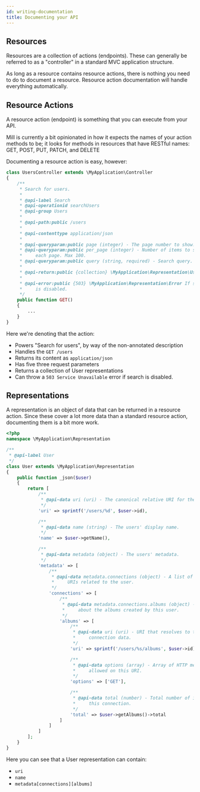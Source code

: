```yaml
---
id: writing-documentation
title: Documenting your API
---
```


## Resources
Resources are a collection of actions (endpoints). These can generally be referred to as a "controller" in a standard MVC application structure.

As long as a resource contains resource actions, there is nothing you need to do to document a resource. Resource action documentation will handle everything automatically.

## Resource Actions
A resource action (endpoint) is something that you can execute from your API.

Mill is currently a bit opinionated in how it expects the names of your action methods to be; it looks for methods in resources that have RESTful names: GET, POST, PUT, PATCH, and DELETE

Documenting a resource action is easy, however:

```php
class UsersController extends \MyApplication\Controller
{
    /**
     * Search for users.
     *
     * @api-label Search
     * @api-operationid searchUsers
     * @api-group Users
     *
     * @api-path:public /users
     *
     * @api-contenttype application/json
     *
     * @api-queryparam:public page (integer) - The page number to show.
     * @api-queryparam:public per_page (integer) - Number of items to show on
     *     each page. Max 100.
     * @api-queryparam:public query (string, required) - Search query.
     *
     * @api-return:public {collection} \MyApplication\Representation\User
     *
     * @api-error:public {503} \MyApplication\Representation\Error If search
     *     is disabled.
     */
    public function GET()
    {
        ...
    }
}
```

Here we're denoting that the action:

* Powers "Search for users", by way of the non-annotated description
* Handles the `GET /users`
* Returns its content as `application/json`
* Has five three request parameters
* Returns a collection of User representations
* Can throw a `503 Service Unavailable` error if search is disabled.

## Representations
A representation is an object of data that can be returned in a resource action. Since these cover a lot more data than a standard resource action, documenting them is a bit more work.

```php
<?php
namespace \MyApplication\Representation

/**
 * @api-label User
 */
class User extends \MyApplication\Representation
{
    public function _json($user)
    {
        return [
            /**
             * @api-data uri (uri) - The canonical relative URI for the user.
             */
            'uri' => sprintf('/users/%d', $user->id),

            /**
             * @api-data name (string) - The users' display name.
             */
            'name' => $user->getName(),

            /**
             * @api-data metadata (object) - The users' metadata.
             */
            'metadata' => [
                /**
                 * @api-data metadata.connections (object) - A list of resource
                 *     URIs related to the user.
                 */
                'connections' => [
                    /**
                     * @api-data metadata.connections.albums (object) - Info
                     *     about the albums created by this user.
                     */
                    'albums' => [
                        /**
                         * @api-data uri (uri) - URI that resolves to the
                         *     connection data.
                         */
                        'uri' => sprintf('/users/%s/albums', $user->id),

                        /**
                         * @api-data options (array) - Array of HTTP methods
                         *     allowed on this URI.
                         */
                        'options' => ['GET'],

                        /**
                         * @api-data total (number) - Total number of items on
                         *     this connection.
                         */
                        'total' => $user->getAlbums()->total
                    ]
                ]
            ]
        ];
    }
}
```

Here you can see that a User representation can contain:

* `uri`
* `name`
* `metadata[connections][albums]`
